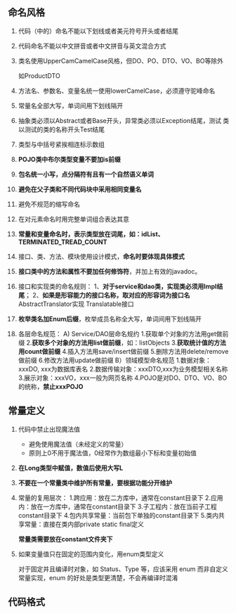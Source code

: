 ## 命名风格

 1. 代码（中的）命名不能以下划线或者美元符号开头或者结尾

 2. 代码命名不能以中文拼音或者中文拼音与英文混合方式

 3. 类名使用UpperCamCamelCase风格，但DO、PO、DTO、VO、BO等除外

    如ProductDTO

 4. 方法名、参数名、变量名统一使用lowerCamelCase，必须遵守驼峰命名

 5. 常量名全部大写，单词间用下划线隔开

 6. 抽象类必须以Abstract或者Base开头，异常类必须以Exception结尾，测试         类以测试的类的名称开头Test结尾

 7. 类型与中括号紧挨相连标示数组

 8. **POJO类中布尔类型变量不要加is前缀**

 9. **包名统一小写，点分隔符有且有一个自然语义单词**

 10. **避免在父子类和不同代码块中采用相同变量名**

 11. 避免不规范的缩写命名

 12. 在对元素命名时用完整单词组合表达其意

 13. **常量和变量命名时，表示类型放在词尾，如：idList、TERMINATED_TREAD_COUNT**

 14. 接口、类、方法、模块使用设计模式，**命名时要体现具体模式**

 15. **接口类中的方法和属性不要加任何修饰符**，并加上有效的javadoc。

 16. 接口和实现类的命名规则：
     1、**对于service和dao类，实现类必须用Impl结尾**；
     2、**如果是形容能力的接口名称，取对应的形容词为接口名** AbstractTranslator实现 Translatable接口

 17. **枚举类名加Enum后缀**，枚举成员名称全大写，单词间用下划线隔开

 18. 各层命名规范：
     A) Service/DAO层命名规约
        1.获取单个对象的方法用get做前缀
        2.**获取多个对象的方法用list做前缀**，如：listObjects
        3.**获取统计值的方法用count做前缀**
        4.插入方法用save/insert做前缀
        5.删除方法用delete/remove做前缀
        6.修改方法用update做前缀
     B）领域模型命名规范
        1.数据对象：xxxDO, xxx为数据库表名
        2.数据传输对象：xxxDTO,xxx为业务模型相关名称
        3.展示对象：xxxVO，xxx一般为网页名称
        4.POJO是对DO、DTO、VO、BO的统称，**禁止xxxPOJO**



## 常量定义

 1. 代码中禁止出现魔法值

    * 避免使用魔法值（未经定义的常量）
    * 原则上0不用于魔法值，0经常作为数组最小下标和变量初始值

 2. **在Long类型中赋值，数值后使用大写L**

 3. **不要在一个常量类中维护所有常量，要根据功能分开维护**

 4. 常量的复用层次：
    1.跨应用：放在二方库中，通常在constant目录下
    2.应用内：放在一方库中，通常在constant目录下
    3.子工程内：放在当前子工程constant目录下
    4.包内共享常量：当前包下单独的constant目录下
    5.类内共享常量：直接在类内部private static final定义

    **常量类需要放在constant文件夹下**

 5. 如果变量值只在固定的范围内变化，用enum类型定义

    对于固定并且编译时对象，如 Status、Type 等，应该采用 enum 而非自定义常量实现，enum 的好处是类型更清楚，不会再编译时混淆



## 代码格式

